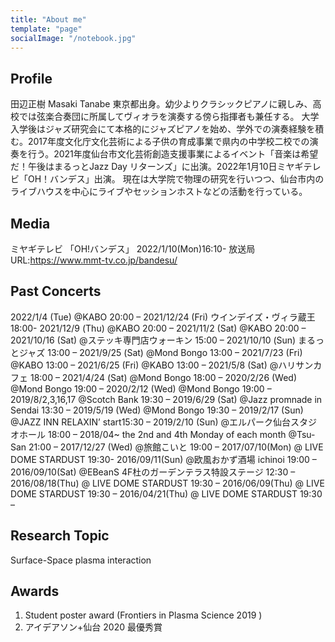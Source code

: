 ```yaml
---
title: "About me"
template: "page"
socialImage: "/notebook.jpg"
---
```


## Profile
田辺正樹 Masaki Tanabe
東京都出身。幼少よりクラシックピアノに親しみ、高校では弦楽合奏団に所属してヴィオラを演奏する傍ら指揮者も兼任する。
大学入学後はジャズ研究会にて本格的にジャズピアノを始め、学外での演奏経験を積む。2017年度文化庁文化芸術による子供の育成事業で県内の中学校二校での演奏を行う。2021年度仙台市文化芸術創造支援事業によるイベント「音楽は希望だ！午後はまるっとJazz Day リターンズ」に出演。2022年1月10日ミヤギテレビ「OH！バンデス」出演。
現在は大学院で物理の研究を行いつつ、仙台市内のライブハウスを中心にライブやセッションホストなどの活動を行っている。

## Media
ミヤギテレビ 「OH!バンデス」
2022/1/10(Mon)16:10-
放送局URL:https://www.mmt-tv.co.jp/bandesu/

## Past Concerts
2022/1/4 (Tue) @KABO 20:00 –
2021/12/24 (Fri) ウインデイズ・ヴィラ蔵王 18:00-
2021/12/9 (Thu) @KABO 20:00 –
2021/11/2 (Sat) @KABO 20:00 –
2021/10/16 (Sat) @ステッキ専門店ウォーキン 15:00 –
2021/10/10 (Sun) まるっとジャズ 13:00 –
2021/9/25 (Sat) @Mond Bongo 13:00 –
2021/7/23 (Fri) @KABO 13:00 –
2021/6/25 (Fri) @KABO 13:00 –
2021/5/8 (Sat) @ハリサンカフェ 18:00 –
2021/4/24 (Sat) @Mond Bongo 18:00 –
2020/2/26 (Wed) @Mond Bongo 19:00 –
2020/2/12 (Wed) @Mond Bongo 19:00 –
2019/8/2,3,16,17 @Scotch Bank 19:30 –
2019/6/29 (Sat)  @Jazz promnade in Sendai 13:30 –
2019/5/19 (Wed)  @Mond Bongo 19:30 –
2019/2/17 (Sun)  @JAZZ INN RELAXIN’ start15:30 –
2019/2/10 (Sun) @エルパーク仙台スタジオホール 18:00 –
2018/04~ the 2nd and 4th Monday of each month @Tsu-San 21:00 –
2017/12/27 (Wed) @旅館こいと 19:00 –
2017/07/10(Mon) @ LIVE DOME STARDUST 19:30-
2016/09/11(Sun) @欧風おかず酒場 ichinoi 19:00 –
2016/09/10(Sat)  @EBeanS 4F杜のガーデンテラス特設ステージ 12:30 –
2016/08/18(Thu) @ LIVE DOME STARDUST 19:30 –
2016/06/09(Thu) @ LIVE DOME STARDUST 19:30 –
2016/04/21(Thu) @ LIVE DOME STARDUST 19:30 –

## Research Topic
Surface-Space plasma interaction

## Awards
1. Student poster award (Frontiers in Plasma Science 2019 )
2. アイデアソン+仙台 2020 最優秀賞